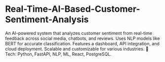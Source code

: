 # Real-Time-AI-Based-Customer-Sentiment-Analysis
An AI-powered system that analyzes customer sentiment from real-time feedback across social media, chatbots, and reviews. Uses NLP models like BERT for accurate classification. Features a dashboard, API integration, and cloud deployment. Scalable and customizable for various industries.  🔗 Tech: Python, FastAPI, NLP, ML, React, PostgreSQL.
